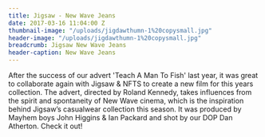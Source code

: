 ```yaml
---
title: Jigsaw - New Wave Jeans
date: 2017-03-16 11:04:00 Z
thumbnail-image: "/uploads/jigdawthumn-1%20copysmall.jpg"
header-image: "/uploads/jigdawthumn-1%20copysmall.jpg"
breadcrumb: Jigsaw New Wave Jeans
header-caption: New Wave Jeans
---
```


After the success of our advert 'Teach A Man To Fish' last year, it was great to collaborate again with Jigsaw & NFTS to create a new film for this years collection. The advert, directed by Roland Kennedy, takes influences from the spirit and spontaneity of New Wave cinema, which is the inspiration behind Jigsaw’s casualwear collection this season. It was produced by Mayhem boys John Higgins & Ian Packard and shot by our DOP Dan Atherton. Check it out!